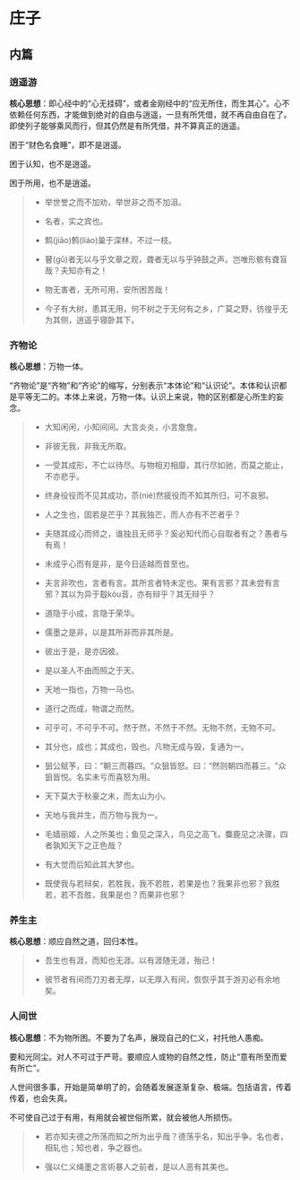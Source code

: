 # 庄子

## 内篇

### 逍遥游

**核心思想**：即心经中的“心无挂碍”，或者金刚经中的“应无所住，而生其心”。心不依赖任何东西，才能做到绝对的自由与逍遥，一旦有所凭借，就不再自由自在了。 即使列子能够乘风而行，但其仍然是有所凭借，并不算真正的逍遥。

困于“财色名食睡”，即不是逍遥。

困于认知，也不是逍遥。

困于所用，也不是逍遥。

> - 举世誉之而不加劝，举世非之而不加沮。
> 
> - 名者，实之宾也。
> 
> - 鹪(jiāo)鹩(liáo)巢于深林，不过一枝。
> 
> - 瞽(gǔ)者无以与乎文章之观，聋者无以与乎钟鼓之声。岂唯形骸有聋盲哉？夫知亦有之！
> 
> - 物无害者，无所可用，安所困苦哉！
> 
> - 今子有大树，患其无用，何不树之于无何有之乡，广莫之野，彷徨乎无为其侧，逍遥乎寝卧其下。

### 齐物论

**核心思想**：万物一体。

“齐物论”是“齐物”和“齐论”的缩写，分别表示“本体论”和“认识论”。本体和认识都是平等无二的。本体上来说，万物一体。认识上来说，物的区别都是心所生的妄念。

> - 大知闲闲，小知间间。大言炎炎，小言詹詹。
> 
> - 非彼无我，非我无所取。
> 
> - 一受其成形，不亡以待尽。与物相刃相靡，其行尽如驰，而莫之能止，不亦悲乎。
> 
> - 终身役役而不见其成功，苶(nié)然疲役而不知其所归，可不哀邪。
> 
> - 人之生也，固若是芒乎？其我独芒，而人亦有不芒者乎？
> 
> - 夫随其成心而师之，谁独且无师乎？奚必知代而心自取者有之？愚者与有焉！
> 
> - 未成乎心而有是非，是今日适越而昔至也。
> 
> - 夫言非吹也，言者有言。其所言者特未定也。果有言邪？其未尝有言邪？其以为异于鷇kòu音，亦有辩乎？其无辩乎？
> 
> - 道隐于小成，言隐于荣华。
> 
> - 儒墨之是非，以是其所非而非其所是。
> 
> - 彼出于是，是亦因彼。
> 
> - 是以圣人不由而照之于天。
> 
> - 天地一指也，万物一马也。
> 
> - 道行之而成，物谓之而然。
> 
> - 可乎可，不可乎不可。然于然，不然于不然。无物不然，无物不可。
> 
> - 其分也，成也；其成也，毁也。凡物无成与毁，复通为一。
> 
> - 狙公赋芧，曰：​“朝三而暮四。​”众狙皆怒。曰：​“然则朝四而暮三。​”众狙皆悦。名实未亏而喜怒为用。
> 
> - 天下莫大于秋豪之末，而太山为小。
> 
> - 天地与我并生，而万物与我为一。
> 
> - 毛嫱丽姬，人之所美也；鱼见之深入，鸟见之高飞，麋鹿见之决骤，四者孰知天下之正色哉？
> 
> - 有大觉而后知此其大梦也。
> 
> - 既使我与若辩矣，若胜我，我不若胜，若果是也？我果非也邪？我胜若，若不吾胜，我果是也？而果非也邪？

### 养生主

**核心思想**：顺应自然之道，回归本性。

> - 吾生也有涯，而知也无涯。以有涯随无涯，殆已！
> 
> - 彼节者有间而刀刃者无厚，以无厚入有间，恢恢乎其于游刃必有余地矣。

### 人间世

**核心思想**：不为物所困。不要为了名声，展现自己的仁义，衬托他人愚痴。

要和光同尘。对人不可过于严苛。要顺应人或物的自然之性，防止“意有所至而爱有所亡”。

人世间很多事，开始是简单明了的，会随着发展逐渐复杂、极端。包括语言，传着传着，也会失真。

不可使自己过于有用，有用就会被世俗所累，就会被他人所损伤。

> - 若亦知夫德之所荡而知之所为出乎哉？德荡乎名，知出乎争。名也者，相轧也；知也者，争之器也。
> 
> - 强以仁义绳墨之言術暴人之前者，是以人恶有其美也。
